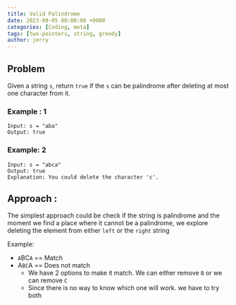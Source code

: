 ```yaml
---
title: Valid Palindrome
date: 2023-09-05 00:00:00 +0000
categories: [Coding, meta]
tags: [two-pointers, string, greedy]
author: jerry
---
```


## Problem
Given a string `s`, return `true` if the `s` can be palindrome after deleting at most one character from it.


### Example : 1
```textmate
Input: s = "aba"
Output: true
```

### Example: 2
```textmate
Input: s = "abca"
Output: true
Explanation: You could delete the character 'c'.
```

## Approach : 

The simplest approach could be check if the string is palindrome and the moment we find a place where it cannot be a palindrome, we explore deleting the element from either `left` or the `right` string

Example:
- `A`BC`A` == Match
- A`BC`A == Does not match 
  - We have 2 options to make it match. We can either remove `B` or we can remove `C`
  - Since there is no way to know which one will work. we have to try both

```java

```
